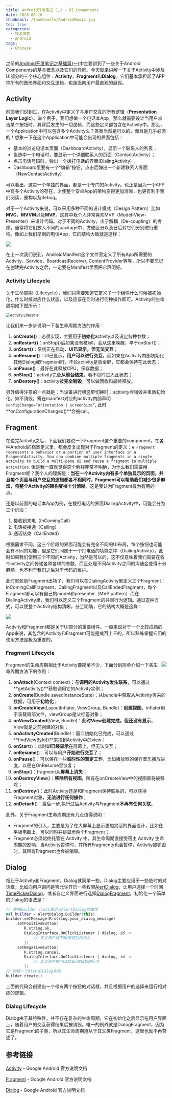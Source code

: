 ```yaml
---
title: Android开发笔记（二）- UI Components
date: 2020-06-16
thumbnail: /thumbnails/AndroidBasic.jpg
toc: true
categories:
  - 技术博客
  - Android
tags:
  - Chinese
---
```


之前的[Android开发笔记之基础篇(一)](https://yunze-li.github.io/2018/09/22/AndroidBasic1/)中主要讲到了一些关于Android Components的基本概念以及它们的异同。今天就来讲解一下关于Activity中涉及UI部分的三个核心组件：**Activity**，**Fragment**和**Dialog**。它们基本承担起了APP中所有的图形界面和交互逻辑，也是面向用户最直观的展现。

<!-- more -->

## Activity
前面我们说到过，在Activity中定义了与用户交互的所有逻辑（**Presentation Layer Logic**）。举个例子，我们想做一个电话本App，那么就需要设计当用户点击某个按钮时，其背后发生的一切逻辑，而这些定义都包含在Activity中。那么，一个Application中可以包含多个Activity么？答案当然是可以的，而且是几乎必须的！想象一下在这个Application中可能会出现的界面包括：

- 基本的浏览电话本页面（DashboardActivity），显示一个联系人的列表；
- 当选中一个电话时，要显示一个详细联系人的页面（ContactActivity）；
- 点击电话号码时，弹出一个拨打电话的界面(DialingActivity)；
- Dashboard里要有一个“编辑”按钮，点击后弹出一个新建联系人界面（NewContactActivity）

可以看出，这每一个单独的界面，都是一个专门的Activity。也正是因为一个APP中有多个Activity的存在，才使整个安卓App的架构变得更加清晰，也更有利于我们阅读，重构以及debug。

对于一个Activity来说，可以采用多种不同的设计模式（Design Pattern）比如**MVC**，**MVVM**以及**MVP**。这其中我个人非常喜欢MVP（Model-View-Presenter）来设计代码。对于不同的Activity，出于解耦（De-coupling）的考虑，通常将它们放入不同的package中，方便区分以及日后对它们分别进行重构。像如上我们举例的电话App，它的结构大致就是这样：

![](https://raw.githubusercontent.com/Yunze-Li/BlogPictures/master/BlogPictures/pictures/MyPhoneApplication.png?token=AOJCUFZM2R5H3WDFIJR7SQC65W7KK)

在上一次我们说到，AndroidManifest这个文件里定义了所有App所需要的Activity，Service，BoardcastReceiver, ContentProvider等等，所以不要忘记在创建完Activity之后，一定要在Manifest里面把它声明好。

### Activity Lifecycle

关于生命周期（Lifecycle），我们只需要知道它定义了一个组件什么时候被初始化，什么时候对应什么状态，以及应该在何时进行何种操作即可。Activity的生命周期如下图所示：

<img src="https://raw.githubusercontent.com/Yunze-Li/BlogPictures/master/BlogPictures/pictures/Activity_Lifecycle.png" alt="Activity Lifecycle" style="zoom: 80%;" />

让我们来一步步说明一下各生命周期方法的作用：

1. **onCreate()**：必须实现，主要用于**初始化**activity以及设定各种参数；
2. **onRestart()**：onStop()后如果没有被kill，会从这里唤醒，早于onStart()；
3. **onStart()**：系统正在启动，**UI已显示，但无法交互**；
4. **onResume()**：UI已显示，**用户可以进行交互**，而如果在Acitivity内部初始化其他Dialog或Fragment时，不论activity是否全屏，它都会保持在此状态；
5. **onPause()**：最好在此释放CPU，保存数据；
6. **onStop()**：activity完全**从前台结束**，看不见时进入此状态；
7. **onDestory()**：activity被**完全销毁**，可以做回收和最终释放。

另外值得注意的一点就是：当设备进行横竖屏切换时：acitivity会销毁并重新初始化。如不销毁，需在manifest对应的activity内部声明`configChange=“orientation | screenSize”`, 此时**onConfigurationChanged()**会被call。

## Fragment

在说完Activity之后，下面我们要说一下Fragment这个重要的component。在各种Android的档案定义里，都会反复出现对于Fragment的定义：`A Fragment represents a behavior or a portion of user interface in a FragmentActivity. You can combine multiple fragments in a single activity to build a multi-pane UI and reuse a fragment in multiple activities`. 但是我一直就觉得这个解释非常不明确，为什么我们需要用Fragment呢？我个人的理解是：**当在一个Activity内有多个单独显示的页面，并且每个页面与用户交互的逻辑都各不相同时，Fragment可以帮助我们减少很多麻烦，将整个Activity的架构变得十分清晰**。这是我认为Fragment最为有用的一点。

还是以前面的电话本App为例，在拨打电话的界面DialingActivity中，可能会分为三个阶段：

1. 接收到来电（InComingCall）
2. 电话被接通（Calling）
3. 通话结束（CallEnded）

根据需求不同，这三个阶段的界面可能会有完全不同的UI布局，每个按钮也可能会有不同的功能，但是它们同属于一个打电话的功能之中（DialingActivity）。此时如果我们使用三个不同的Activity，当然是可以的，这不仅意味着我们需要在各个activity之间传递各种各样的参数，而且处理不同Activity之间的沟通会变得十分麻烦，也不利于我们之后对于代码的维护。

此时就轮到Fragment出场了，我们可以在DialingActivity里定义三个Fragment：InComingCallFragment，CallingFragment以及CallEndedFragment，每个Fragment都可以有自己的model和presenter（MVP pattern）而在DialingActivity里，我们可以定义三个Fragment的共同行为逻辑。通过这种方式，可以使整个Activity结构清晰，分工明确，它的结构大概是这样：

![](https://raw.githubusercontent.com/Yunze-Li/BlogPictures/master/BlogPictures/pictures/MyPhoneFragment.png?token=AOJCUFYRFSRJYNGGNMYPWFK65W7M2)

Activity和Fragment都是关于UI部分的重要组件。一般来说对于一个比较成熟的App来说，其包含的Activity和Fragment可能是成百上千的，所以熟练掌握它们的使用方法是极为重要的。

### Fragment Lifecycle

<img style="float: right;" src="https://raw.githubusercontent.com/Yunze-Li/BlogPictures/master/BlogPictures/pictures/fragment_lifecycle.png" style="zoom:60%;" />Fragment的生命周期相比于Activity要简单不少，下面分别简单介绍一下各生命周期方法下的作用：

1. **onAttach**(Context context)**：与调用的Activity发生联系**，可以通过**getActivity()**获取调用它的Activity实例；
2. **onCreate**(Bundle savedInstanceState)：从bundle中获取从Acitivity传来的数据，可用于**初始化**；
3. **onCreateView**(LayoutInflater, ViewGroup, Bundle)：**创建视图**，inflater用于装载局部文件，viewGroup是父标签对象；
4. **onViewCreated**(View, Bundle)：**此时View创建完成，但还没有显示**， View就是之前创建的对象；
5. **onActivityCreated**(Bundle)：窗口初始化已完成，可以通过**findViewById()**来找到Activity中的view；
6. **onStart**()：此时**UI已经显示**在屏幕上，但无法交互；
7. **onResume**()：可以与用户**开始进行交互**了；
8. **onPause**()：可以保存一些**临时性的暂定工作**，比如播放器的保存音乐播放进度，以便在OnResume里恢复；
9. **onStop**()：fragment从**屏幕上消失**；
10. **onDestroyView**()：**移除所有视图**，所有在onCreateView中的视图都将被移除；
11. **onDestroy**()：此时Activity还是和Fragment保持联系的，可以获得Fragment对象，**无法进行任何操作**；
12. **onDetach**()：最后一步,执行过后Activity与Fragment**不再有任何关联**。

此外，关于Fragment生命周期还有几点值得说明：

- Fragment的引入，主要是为了在大屏幕上显示更加灵活的界面设计，比如在平板电脑上，可以同时并排显示两个Fragment；
- Fragment必须始终托管在 Activity 中，其生命周期直接受宿主 Activity 生命周期的影响，当Activity暂停时，其所有Fragmenty也会暂停，Activity被销毁时，其所有Fragment也会被销毁。

## Dialog

相比于Activity和Fragment，Dialog就简单一些。Dialog主要应用于一些临时的对话框，比如向用户询问是否允许开启一些权限[AlertDialog](https://developer.android.com/reference/android/app/AlertDialog)，让用户选择一个时间[TimePickerDialog](https://developer.android.com/reference/android/app/TimePickerDialog)，或者自定义界面进行选择[DialogFragment](https://developer.android.com/reference/androidx/fragment/app/DialogFragment)。初始化一个简单的Dialog的语法是：

```kotlin
// 使用Builder class来定义AlertDialog的属性
val builder = AlertDialog.Builder(this)
builder.setMessage(R.string.your_dialog_message)
    .setPositiveButton(
        R.string.ok,
        DialogInterface.OnClickListener { dialog, id ->
            // 定义用户按下OK按钮后的行为
        })
    .setNegativeButton(
        R.string.cancel,
        DialogInterface.OnClickListener { dialog, id ->
            // 定义用户按下CANCEL按钮后的行为
        })
// 创建一个AlertDIalog实例
builder.create()             
```

上面的代码会创建出一个带有两个按钮的对话框，并且根据用户的选择来运行相对应的逻辑。

### Dialog Lifecycle

Dialog由于其特殊性，并不存在复杂的生命周期，它在初始化之后显示在用户界面上，随着用户的交互获得结果后被销毁。唯一的例外就是DialogFragment，因为它是Fragment的子类，所以其生命周期遵从于其父类Fragment，这里也就不再赘述了。

## 参考链接

[Activity](https://developer.android.com/reference/android/app/Activity)  - Google Android 官方说明文档

[Fragment](https://developer.android.com/guide/components/fragments)  - Google Android 官方说明文档

[Dialog](https://developer.android.com/guide/topics/ui/dialogs)  - Google Android 官方说明文档
